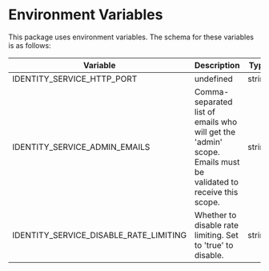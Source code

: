 # Environment Variables

This package uses environment variables. The schema for these variables is as follows:

| Variable | Description | Type | Required |
| --- | --- | --- | --- |
| IDENTITY_SERVICE_HTTP_PORT | undefined | string | Yes |
| IDENTITY_SERVICE_ADMIN_EMAILS | Comma-separated list of emails who will get the 'admin' scope. Emails must be validated to receive this scope. | string |  |
| IDENTITY_SERVICE_DISABLE_RATE_LIMITING | Whether to disable rate limiting. Set to 'true' to disable. | string |  |

